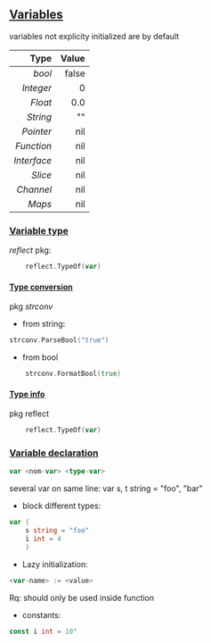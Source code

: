 
## [Variables](index.md#variables)

variables not explicity initialized are by default

| Type | Value |
|-----:|-----:|
| *bool* | false |
| *Integer* | 0 |
| *Float* | 0.0 |
| *String* | "" |
| *Pointer* | nil |
| *Function* | nil |
| *Interface* | nil |
| *Slice* | nil |
| *Channel* | nil |
| *Maps* | nil |

### [Variable type](index.md#variabletype)

*reflect* pkg:
```go
    reflect.TypeOf(var)
```

#### [Type conversion](index.md#typeconversion)

pkg *strconv*

* from string:

```go
strconv.ParseBool("true")
```
   
* from bool 

```go
    strconv.FormatBool(true) 
````

#### [Type info](index.md#typeinfo)

pkg reflect

```go
    reflect.TypeOf(var)
```

### [Variable declaration](index.md#variabledeclaration)

```go
var <nom-var> <type-var>
```
several var on same line: var s, t string = "foo", "bar"

* block different types:
```go
var (
	s string = "foo"
  	i int = 4
    )
```
* Lazy initialization: 

```go
<var-name> := <value> 
```

Rq: should only be used inside function


* constants: 

```go
const i int = 10"
```
